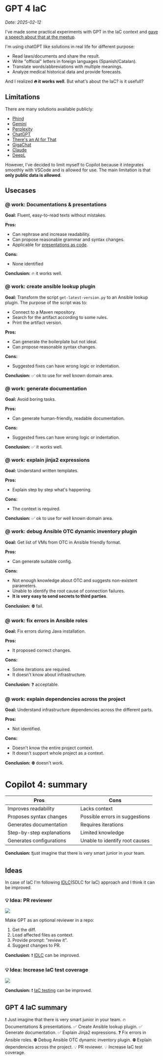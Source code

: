 # GPT 4 IaC

*Date: 2025-02-12*

I've made some practical experiments with GPT in the IaC context and [gave a speech about that at the meetup](https://www.linkedin.com/feed/update/urn%3Ali%3Aactivity%3A7275537157463699458/).

I'm using chatGPT like solutions in real life for different purpose:

- Read laws/documents and share the result.
- Write "official" letters in foreign languages (Spanish/Catalan).
- Translate words/abbreviations with multiple meanings.
- Analyze medical historical data and provide forecasts.

And I realized **🔥 it works well**. But what's about the IaC? is it usefull?

## Limitations

There are many solutions available publicly:

- [Phind](https://www.phind.com/)
- [Gemini](https://gemini.google.com/)
- [Perplexity](https://www.perplexity.ai/)
- [ChatGPT](https://chat.openai.com)
- [There's an AI for That](https://theresanaiforthat.com/)
- [GigaChat](https://gigachat.app/)
- [Claude](https://claude.ai/)
- [DeepL](https://www.deepl.com)

However, I've decided to limit myself to Copilot because it integrates smoothly with VSCode and is allowed for use. The main limitation is that **only public data is allowed**.

## Usecases

### @ work: Documentations & presentations

**Goal:** Fluent, easy-to-read texts without mistakes.

**Pros:**

- Can rephrase and increase readability.
- Can propose reasonable grammar and syntax changes.
- Applicable for [presentations as code](https://www.goncharov.xyz/life/how-to-make-speech-en.html).

**Cons:**

- None identified

**Conclusion:** 🔥 it works well.

### @ work: create ansible lookup plugin

**Goal:** Transform the script `get-latest-version.py` to an Ansible lookup plugin. The purpose of the script was to:

- Connect to a Maven repository.
- Search for the artifact according to some rules.
- Print the artifact version.

**Pros:**

- Can generate the boilerplate but not ideal.
- Can propose reasonable syntax changes.

**Cons:**

- Suggested fixes can have wrong logic or indentation.

**Conclusion:** ✅ ok to use for well known domain area.

### @ work: generate documentation

**Goal:** Avoid boring tasks.

**Pros:**

- Can generate human-friendly, readable documentation.

**Cons:**

- Suggested fixes can have wrong logic or indentation.

**Conclusion:** ✅ it works well.

### @ work: explain jinja2 expressions

**Goal:** Understand written templates.

**Pros:**

- Explain step by step what's happening.

**Cons:**

- The context is required.

**Conclusion:** ✅ ok to use for well known domain area.

### @ work: debug Ansible OTC dynamic inventory plugin

**Goal:** Get list of VMs from OTC in Ansible friendly format.

**Pros:**

- Can generate suitable config.

**Cons:**

- Not enough knowledge about OTC and suggests non-existent parameters.
- Unable to identify the root cause of connection failures.
- **It is very easy to send secrets to third parties**.

**Conclusion:** ⛔️ fail.

### @ work: fix errors in Ansible roles

**Goal:** Fix errors during Java installation.

**Pros:**

- It proposed correct changes.

**Cons:**

- Some iterations are required.
- It doesn't know about infrastructure.

**Conclusion:** ❓ acceptable.

### @ work: explain dependencies across the project

**Goal:** Understand infrastructure dependencies across the different parts.

**Pros:**

- Not identified.

**Cons:**

- Doesn't know the entire project context.
- It doesn't support whole project as a context.

**Conclusion:** ⛔️ doesn't work.

# Copilot 4: summary

| Pros                          |   | Cons                              |
|-------------------------------|---|-----------------------------------|
| Improves readability          |   | Lacks context                     |
| Proposes syntax changes       |   | Possible errors in suggestions    |
| Generates documentation       |   | Requires iterations               |
| Step-by-step explanations     |   | Limited knowledge                 |
| Generates configurations      |   | Unable to identify root causes    |

**Conclusion:** ❗️just imagine that there is very smart junior in your team.

## Ideas

In case of IaC I'm following [IDLC](https://www.goncharov.xyz/it/idlc-en.html)(SDLC for IaC) approach and I think it can be improved.

### 💡 Idea: PR reviewer

![](./assets/idlc.png?raw=true)

Make GPT as an optional reviewer in a repo:

1. Get the diff.
2. Load affected files as context.
3. Provide prompt: "review it".
4. Suggest changes to PR.

**Conclusion:** ❗️ [IDLC](https://www.goncharov.xyz/it/idlc-en.html) can be improved.

### 💡 Idea: Increase IaC test coverage

![](./assets/200k_testing_pyramid.png?raw=true)

**Conclusion:** ❗️ [IaC testing](https://www.goncharov.xyz/it/ansible-testing-en.html) can be improved.

## GPT 4 IaC summary

❗️ Just imagine that there is very smart junior in your team.
🔥 Documentations & presentations.
✅ Create Ansible lookup plugin.
✅ Generate documentation.
✅ Explain Jinja2 expressions.
❓ Fix errors in Ansible roles.
⛔️ Debug Ansible OTC dynamic inventory plugin.
⛔️ Explain dependencies across the project.
💡 PR reviewer.
💡 Increase IaC test coverage.
